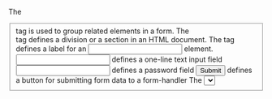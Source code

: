 The <fieldset> tag is used to group related elements in a form.
The <div> tag defines a division or a section in an HTML document.
The <label> tag defines a label for an <input> element.
<input type="text"> defines a one-line text input field
<input type="password"> defines a password field
<input type="submit"> defines a button for submitting form data to a form-handler
The <select> element is used to create a drop-down list.
<input type="checkbox"> defines a checkbox.
<input type="button"> defines a butto
The <input type="date"> is used for input fields that should contain a date.
The <input type="email"> is used for input fields that should contain an e-mail address.